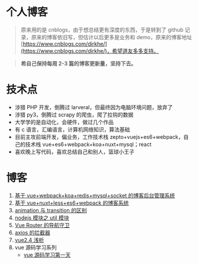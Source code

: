 # 个人博客

> 原来用的是 cnblogs，由于想总结更有深度的东西，于是转到了 github 记录，原来的博客依旧写，但估计以后更多是业务和 demo，原来的博客地址[https://www.cnblogs.com/dirkhe/](https://www.cnblogs.com/dirkhe/)，希望道友多多支持。

> **希自己保持每周 2-3 篇的博客更新量，坚持下去。**

# 技术点

- 涉猎 PHP 开发，倒腾过 larveral，但最终因为电脑环境问题，放弃了
- 涉猎 py3，倒腾过 scrapy 的爬虫，爬了拉钩的数据
- 大学学的是自动化，会硬件，做过几个作品
- 有 c 语言，汇编语言，计算机网络知识，算法基础
- 目前主攻前端开发，偏业务，工作技术栈 zepto+vuejs+es6+webpack，自己的技术栈 vue+es6+webpack+koa+nuxt+mysql；react
- 喜欢晚上写代码，喜欢总结自己和别人，篮球小王子

# 博客

1. [基于 vue+webpack+koa+redis+mysql+socket 的博客后台管理系统](https://github.com/dirkhe1051931999/hjBlog/tree/master/blog-management)
2. [基于 vue+nuxt+less+es6+webpack 的博客系统](https://github.com/dirkhe1051931999/hjBlog/tree/master/blog-vueBlog)
3. [animation 与 transition 的区别](https://github.com/dirkhe1051931999/hjBlog/tree/master/blog-css/lessons/01.md)
4. [nodejs 模块之 util 模块](https://github.com/dirkhe1051931999/hjBlog/tree/master/blog-node/lessons/01.md)
5. [Vue Router 的导航守卫](https://github.com/dirkhe1051931999/hjBlog/tree/master/blog-vue/lessons/01.md)
6. [axios 的拦截器](https://github.com/dirkhe1051931999/hjBlog/tree/master/blog-http/lessons/01.md)
7. [vue2.4 浅析](https://github.com/dirkhe1051931999/hjBlog/tree/master/blog-vue/lessons/02.md)
8. vue 源码学习系列
   - [vue 源码学习第一天](https://github.com/dirkhe1051931999/hjBlog/tree/master/blog-vue-sourcecode-study/lessons/01.md)

